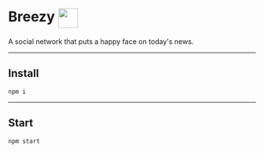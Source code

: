 # Breezy <img src="https://cdn.jsdelivr.net/gh/the0neWhoKnocks/breezy/public/imgs/icon-breezy-sml.svg" height="40" style="vertical-align: top;">

A social network that puts a happy face on today's news.

---

## Install

```
npm i
```

---

## Start

```
npm start
```
